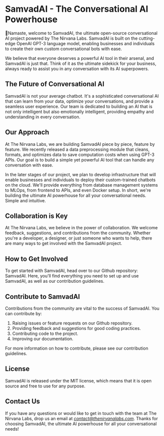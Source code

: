 # SamvadAI - The Conversational AI Powerhouse

🙏Namaste, welcome to SamvadAI, the ultimate open-source conversational AI project powered by The Nirvana Labs. SamvadAI is built on the cutting-edge OpenAI GPT-3 language model, enabling businesses and individuals to create their own custom conversational bots with ease.

We believe that everyone deserves a powerful AI tool in their arsenal, and SamvadAI is just that. Think of it as the ultimate sidekick for your business, always ready to assist you in any conversation with its AI superpowers.

## The Future of Conversational AI
SamvadAI is not your average chatbot. It's a sophisticated conversational AI that can learn from your data, optimize your conversations, and provide a seamless user experience. Our team is dedicated to building an AI that is not only intelligent but also emotionally intelligent, providing empathy and understanding in every conversation.

## Our Approach
At The Nirvana Labs, we are building SamvadAI piece by piece, feature by feature. We recently released a data preprocessing module that cleans, formats, and optimizes data to save computation costs when using GPT-3 APIs. Our goal is to build a simple yet powerful AI tool that can handle any conversation with ease.

In the later stages of our project, we plan to develop infrastructure that will enable businesses and individuals to deploy their custom-trained chatbots on the cloud. We'll provide everything from database management systems to MLOps, from frontend to APIs, and even Docker setup. In short, we're building the ultimate AI powerhouse for all your conversational needs. Simple and intuitive.

## Collaboration is Key
At The Nirvana Labs, we believe in the power of collaboration. We welcome feedback, suggestions, and contributions from the community. Whether you're a developer, a designer, or just someone who wants to help, there are many ways to get involved with the SamvadAI project.

## How to Get Involved
To get started with SamvadAI, head over to our Github repository: SamvadAI. Here, you'll find everything you need to set up and use SamvadAI, as well as our contribution guidelines.

## Contribute to SamvadAI
Contributions from the community are vital to the success of SamvadAI. You can contribute by:
1. Raising issues or feature requests on our Github repository.
2. Providing feedback and suggestions for good coding practices.
3. Contributing code to the project.
4. Improving our documentation.

For more information on how to contribute, please see our contribution guidelines.

## License
SamvadAI is released under the MIT license, which means that it is open source and free to use for any purpose.

## Contact Us
If you have any questions or would like to get in touch with the team at The Nirvana Labs, drop us an email at *contact@thenirvanalabs.com*. Thanks for choosing SamvadAI, the ultimate AI powerhouse for all your conversational needs!

